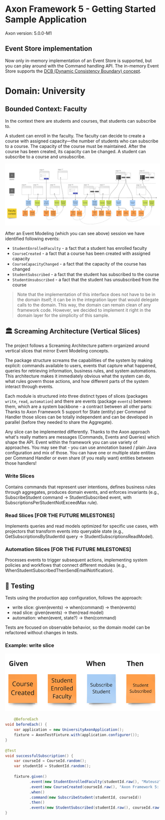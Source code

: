 # Axon Framework 5 - Getting Started Sample Application
Axon version: 5.0.0-M1

## Event Store implementation

Now only in-memory implementation of an Event Store is supported, but you can play around with the Command handling API. 
The in-memory Event Store supports the [DCB (Dynamic Consistency Boundary) concept](https://www.youtube.com/watch?v=IgigmuHHchI).

# Domain: University

## Bounded Context: Faculty

In the context there are students and courses, that students can subscribe to. 

A student can enroll in the faculty. The faculty can decide to create a course with assigned capacity—the number of
students who can subscribe to a course. The capacity of the course must be maintained. After the course has been
created, its capacity can be changed. A student can subscribe to a course and unsubscribe.

![FacultyContext_EventModeling.png](docs/images/FacultyContext_EventModeling.png)

After an Event Modeling (which you can see above) session we have identified following events:
* `StudentEnrolledFaculty` - a fact that a student has enrolled faculty
* `CourseCreated` - a fact that a course has been created with assigned capacity
* `CourseCapacityChanged` - a fact that the capacity of the course has changed
* `StudentSubscribed` - a fact that the student has subscribed to the course
* `StudentUnsubscribed` - a fact that the student has unsubscribed from the course

> Note that the implementation of this interface does not have to be in the domain itself; it can be in the integration
> layer that would delegate calls to the domain. This way, the domain can remain clean of any framework code. However,
> we decided to implement it right in the domain layer for the simplicity of this sample.


## 🏛️ Screaming Architecture (Vertical Slices)

The project follows a Screaming Architecture pattern organized around vertical slices that mirror Event Modeling concepts.

The package structure screams the capabilities of the system by making explicit: commands available to users, events that capture what happened, queries for retrieving information, business rules, and system automations.
This architecture makes it immediately obvious what the system can do, what rules govern those actions, and how different parts of the system interact through events.

Each module is structured into three distinct types of slices (packages `write`, `read`, `automation`) and there are events (package `events`) between them, which are a system backbone - a contract between all other parts:
Thanks to Axon Framework 5 support for State (entity) per Command Handler those slices can be totally independent and can be developed in parallel (before they needed to share the Aggregate).

Any slice can be implemented differently. Thanks to the Axon approach what's really matters are messages (Commands, Events and Queries) which shape the API.
Event within the framework you can use variety of approaches.
You may see that - you can use annotation based / plain Java configuration and mix of those. 
You can have one or multiple state entities per Command Handler or even share (if you really want) entities between those handlers!


### Write Slices
Contains commands that represent user intentions, defines business rules through aggregates, produces domain events, and enforces invariants (e.g., SubscribeStudent command → StudentSubscribed event, with SubscriptionsPerStudentNotExceedMax rule).

### Read Slices [FOR THE FUTURE MILESTONES]
Implements queries and read models optimized for specific use cases, with projectors that transform events into queryable state (e.g., GetSubscriptionsByStudentId query → StudentSubscriptionsReadModel).

### Automation Slices [FOR THE FUTURE MILESTONES]
Processes events to trigger subsequent actions, implementing system policies and workflows that connect different modules (e.g., WhenStudentSubscribedThenSendEmailNotification).

## 🧪 Testing
Tests using the production app configuration, follows the approach:
- write slice: given(events) -> when(command) -> then(events)
- read slice: given(events) -> then(read model)
- automation: when(event, state?) -> then(command)

Tests are focused on observable behavior, so the domain model can be refactored without changes in tests.

### Example: write slice

![WriteSlice_GWT.png](docs/images/WriteSlice_GWT.png)

```java
    @BeforeEach
void beforeEach() {
    var application = new UniversityAxonApplication();
    fixture = AxonTestFixture.with(application.configurer());
}

@Test
void successfulSubscription() {
    var courseId = CourseId.random();
    var studentId = StudentId.random();

    fixture.given()
           .event(new StudentEnrolledFaculty(studentId.raw(), "Mateusz", "Nowak"))
           .event(new CourseCreated(courseId.raw(), "Axon Framework 5: Be a PRO", 2))
           .when()
           .command(new SubscribeStudent(studentId, courseId))
           .then()
           .events(new StudentSubscribed(studentId.raw(), courseId.raw()));
}
```